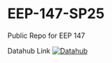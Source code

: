 # EEP-147-SP25
Public Repo for EEP 147


Datahub Link [![Datahub](https://img.shields.io/badge/Launch-UCB%20Datahub-blue.svg)](https://datahub.berkeley.edu/hub/user-redirect/git-pull?repo=https%3A%2F%2Fgithub.com%2Fds-modules%2FEEP-147-SP25&branch=main&urlpath=lab%2FEEP-147-SP25%2F
)
